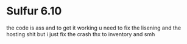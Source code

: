 # Sulfur 6.10



the code is ass and to get it working u need to fix the lisening and the hosting shit but i just fix the crash thx to inventory and smh 
